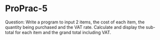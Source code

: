 # ProPrac-5

Question:
Write a program to input 2 items, the cost of each item, the quantity being purchased and the VAT rate.  Calculate and display the sub-total for each item and the grand total including VAT.


